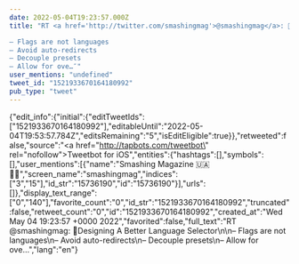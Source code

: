 ```yaml
---
date: 2022-05-04T19:23:57.000Z
title: "RT <a href='http://twitter.com/smashingmag'>@smashingmag</a>: 🚩Designing A Better Language Selector

– Flags are not languages
– Avoid auto-redirects
– Decouple presets
– Allow for ove…″"
user_mentions: "undefined"
tweet_id: "1521933670164180992"
pub_type: "tweet"
---
```

{"edit_info":{"initial":{"editTweetIds":["1521933670164180992"],"editableUntil":"2022-05-04T19:53:57.784Z","editsRemaining":"5","isEditEligible":true}},"retweeted":false,"source":"<a href=\"http://tapbots.com/tweetbot\" rel=\"nofollow\">Tweetbot for iΟS</a>","entities":{"hashtags":[],"symbols":[],"user_mentions":[{"name":"Smashing Magazine 🇺🇦 🏳️‍🌈","screen_name":"smashingmag","indices":["3","15"],"id_str":"15736190","id":"15736190"}],"urls":[]},"display_text_range":["0","140"],"favorite_count":"0","id_str":"1521933670164180992","truncated":false,"retweet_count":"0","id":"1521933670164180992","created_at":"Wed May 04 19:23:57 +0000 2022","favorited":false,"full_text":"RT @smashingmag: 🚩Designing A Better Language Selector\n\n– Flags are not languages\n– Avoid auto-redirects\n– Decouple presets\n– Allow for ove…","lang":"en"}
